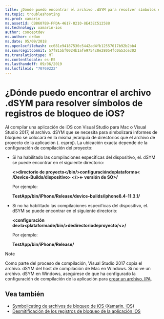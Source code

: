 ```yaml
---
title: ¿Dónde puedo encontrar el archivo .dSYM para resolver símbolos de registros de bloqueo de iOS?
ms.topic: troubleshooting
ms.prod: xamarin
ms.assetid: CB8607B9-FFDA-4617-8210-8E43EC512588
ms.technology: xamarin-ios
author: conceptdev
ms.author: crdun
ms.date: 05/09/2018
ms.openlocfilehash: cc681e94187530c5442ad4fb12557017b92b2bb4
ms.sourcegitcommit: 57f815bf0024b1afe9754c0e28054fc0a53ce302
ms.translationtype: MT
ms.contentlocale: es-ES
ms.lasthandoff: 09/06/2019
ms.locfileid: "70769222"
---
```

# <a name="where-can-i-find-the-dsym-file-to-symbolicate-ios-crash-logs"></a>¿Dónde puedo encontrar el archivo .dSYM para resolver símbolos de registros de bloqueo de iOS?

Al compilar una aplicación de iOS con Visual Studio para Mac o Visual Studio 2017, el archivo. dSYM que se necesita para simbolizará informes de bloqueo se colocará en la misma jerarquía de directorios que el archivo de proyecto de la aplicación (. csproj). La ubicación exacta depende de la configuración de compilación del proyecto:

- Si ha habilitado las compilaciones específicas del dispositivo, el. dSYM se puede encontrar en el siguiente directorio:

    **&lt;&gt;directorio de proyecto&lt;/bin/&gt;configuracióndeplataforma&lt; /Device-Builds/dispositivo&gt; &lt;/&gt;&lt;- versión de SO&gt;/**

    Por ejemplo:
  
    **TestApp/bin/iPhone/Release/device-builds/iphone8.4-11.3.1/**

- Si no ha habilitado las compilaciones específicas del dispositivo, el. dSYM se puede encontrar en el siguiente directorio:

    **&lt;configuración de&gt;la&lt;plataformade/bin/&gt;dedirectoriodeproyecto/&lt;&gt;/**

    Por ejemplo:

    **TestApp/bin/iPhone/Release/**

> [!NOTE]
> Como parte del proceso de compilación, Visual Studio 2017 copia el archivo. dSYM del host de compilación de Mac en Windows. Si no ve un archivo. dSYM en Windows, asegúrese de que ha configurado la configuración de compilación de la aplicación para [crear un archivo. IPA](~/ios/deploy-test/app-distribution/ipa-support.md).

## <a name="see-also"></a>Vea también

- [Symbolicating de archivos de bloqueo de iOS (Xamarin. iOS)](https://www.jmillerdev.net/symbolicating-ios-crash-files-xamarin-ios/)
- [Desmitificación de los registros de bloqueo de la aplicación iOS](https://www.raywenderlich.com/23704/demystifying-ios-application-crash-logs)
